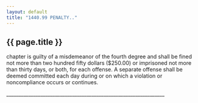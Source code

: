 ```yaml
---
layout: default 
title: "1440.99 PENALTY.."
---
```


{{ page.title }}
----------------
chapter is guilty of a misdemeanor of the fourth degree and shall be
fined not more than two hundred fifty dollars (\$250.00) or imprisoned
not more than thirty days, or both, for each offense. A separate offense
shall be deemed committed each day during or on which a violation or
noncompliance occurs or continues.

\_\_\_\_\_\_\_\_\_\_\_\_\_\_\_\_\_\_\_\_\_\_\_\_\_\_\_\_\_\_\_\_\_\_\_\_\_\_\_\_\_\_\_\_\_\_\_\_\_\_\_\_\_\_\_\_\_\_\_\_\_\_\_\_\_
